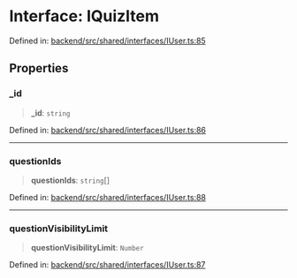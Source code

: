 # Interface: IQuizItem

Defined in: [backend/src/shared/interfaces/IUser.ts:85](https://github.com/continuousactivelearning/cal/blob/5ae0447098795fdcf3a415f0360ebe51565b6949/backend/src/shared/interfaces/IUser.ts#L85)

## Properties

### \_id

> **\_id**: `string`

Defined in: [backend/src/shared/interfaces/IUser.ts:86](https://github.com/continuousactivelearning/cal/blob/5ae0447098795fdcf3a415f0360ebe51565b6949/backend/src/shared/interfaces/IUser.ts#L86)

***

### questionIds

> **questionIds**: `string`[]

Defined in: [backend/src/shared/interfaces/IUser.ts:88](https://github.com/continuousactivelearning/cal/blob/5ae0447098795fdcf3a415f0360ebe51565b6949/backend/src/shared/interfaces/IUser.ts#L88)

***

### questionVisibilityLimit

> **questionVisibilityLimit**: `Number`

Defined in: [backend/src/shared/interfaces/IUser.ts:87](https://github.com/continuousactivelearning/cal/blob/5ae0447098795fdcf3a415f0360ebe51565b6949/backend/src/shared/interfaces/IUser.ts#L87)
